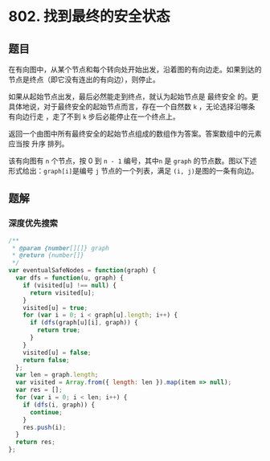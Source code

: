 # 802. 找到最终的安全状态

## 题目

在有向图中，从某个节点和每个转向处开始出发，沿着图的有向边走。如果到达的节点是终点（即它没有连出的有向边），则停止。

如果从起始节点出发，最后必然能走到终点，就认为起始节点是 最终安全 的。更具体地说，对于最终安全的起始节点而言，存在一个自然数 `k` ，无论选择沿哪条有向边行走 ，走了不到 `k` 步后必能停止在一个终点上。

返回一个由图中所有最终安全的起始节点组成的数组作为答案。答案数组中的元素应当按 升序 排列。

该有向图有 `n` 个节点，按 0 到 `n - 1` 编号，其中`n` 是 `graph` 的节点数。图以下述形式给出：`graph[i]`是编号 `j` 节点的一个列表，满足 `(i, j)`是图的一条有向边。

## 题解

### 深度优先搜索

```js
/**
 * @param {number[][]} graph
 * @return {number[]}
 */
var eventualSafeNodes = function(graph) {
  var dfs = function(u, graph) {
    if (visited[u] !== null) {
      return visited[u];
    }
    visited[u] = true;
    for (var i = 0; i < graph[u].length; i++) {
      if (dfs(graph[u][i], graph)) {
        return true;
      }
    }
    visited[u] = false;
    return false;
  };
  var len = graph.length;
  var visited = Array.from({ length: len }).map(item => null);
  var res = [];
  for (var i = 0; i < len; i++) {
    if (dfs(i, graph)) {
      continue;
    }
    res.push(i);
  }
  return res;
};
```
